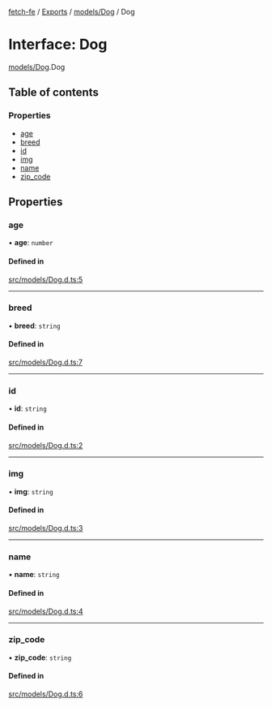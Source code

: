 [fetch-fe](../README.md) / [Exports](../modules.md) / [models/Dog](../modules/models_Dog.md) / Dog

# Interface: Dog

[models/Dog](../modules/models_Dog.md).Dog

## Table of contents

### Properties

- [age](models_Dog.Dog.md#age)
- [breed](models_Dog.Dog.md#breed)
- [id](models_Dog.Dog.md#id)
- [img](models_Dog.Dog.md#img)
- [name](models_Dog.Dog.md#name)
- [zip\_code](models_Dog.Dog.md#zip_code)

## Properties

### age

• **age**: `number`

#### Defined in

[src/models/Dog.d.ts:5](https://github.com/SimoneLazier/fetch-fe/blob/9486deb/src/models/Dog.d.ts#L5)

___

### breed

• **breed**: `string`

#### Defined in

[src/models/Dog.d.ts:7](https://github.com/SimoneLazier/fetch-fe/blob/9486deb/src/models/Dog.d.ts#L7)

___

### id

• **id**: `string`

#### Defined in

[src/models/Dog.d.ts:2](https://github.com/SimoneLazier/fetch-fe/blob/9486deb/src/models/Dog.d.ts#L2)

___

### img

• **img**: `string`

#### Defined in

[src/models/Dog.d.ts:3](https://github.com/SimoneLazier/fetch-fe/blob/9486deb/src/models/Dog.d.ts#L3)

___

### name

• **name**: `string`

#### Defined in

[src/models/Dog.d.ts:4](https://github.com/SimoneLazier/fetch-fe/blob/9486deb/src/models/Dog.d.ts#L4)

___

### zip\_code

• **zip\_code**: `string`

#### Defined in

[src/models/Dog.d.ts:6](https://github.com/SimoneLazier/fetch-fe/blob/9486deb/src/models/Dog.d.ts#L6)
